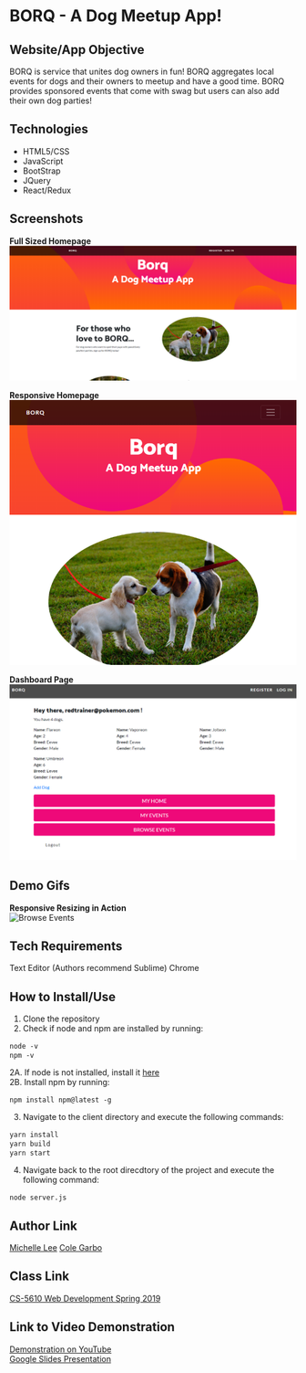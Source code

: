 # BORQ - A Dog Meetup App!

## Website/App Objective  
BORQ is service that unites dog owners in fun! BORQ aggregates local events for dogs and their owners to meetup and have a good time. BORQ provides sponsored events that come with swag but users can also add their own dog parties! 

## Technologies  
+ HTML5/CSS
+ JavaScript
+ BootStrap
+ JQuery
+ React/Redux

## Screenshots

**Full Sized Homepage** 
![Image of Homepage (Full-Sized)](https://github.com/michelledlee/BORQForceOne/blob/master/client/public/homepage1.PNG?raw=true)

**Responsive Homepage**
![Image of Homepage (Resized)](https://github.com/michelledlee/BORQForceOne/blob/master/client/public/homepage2.PNG?raw=true)

**Dashboard Page**
![Dogs Page](https://github.com/michelledlee/BORQForceOne/blob/master/client/public/dashboard1.PNG?raw=true)

## Demo Gifs
**Responsive Resizing in Action**  
![Browse Events](https://UPDATEMEBABY)

## Tech Requirements
Text Editor (Authors recommend Sublime)
Chrome

## How to Install/Use
1. Clone the repository
2. Check if node and npm are installed by running:
```
node -v
npm -v
```
2A. If node is not installed, install it [here](https://nodejs.org/en/download/)  
2B. Install npm by running:
```
npm install npm@latest -g
```
3. Navigate to the client directory and execute the following commands:
```
yarn install
yarn build
yarn start
```
4. Navigate back to the root direcdtory of the project and execute the following command:
```
node server.js
```


## Author Link
[Michelle Lee](https://michelledlee.github.io/)
[Cole Garbo](https://coleig.github.io/)

## Class Link
[CS-5610 Web Development Spring 2019](http://johnguerra.co/classes/webDevelopment_spring_2019/)

## Link to Video Demonstration
[Demonstration on YouTube](https://youtu.be/iiKXtHgBpnQ)  
[Google Slides Presentation](https://docs.google.com/presentation/d/16-ZA5LnjaZsl0-46gaoYuSBdyNK9qfhJlNKrf2EfuZs/edit?usp=sharing)
